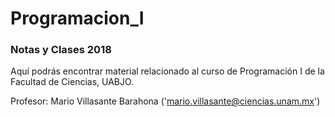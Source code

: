 # Programacion_I
### Notas y Clases 2018

Aquí podrás encontrar material relacionado al curso de Programación I de la Facultad de Ciencias, UABJO.

Profesor: Mario Villasante Barahona ('mario.villasante@ciencias.unam.mx')




